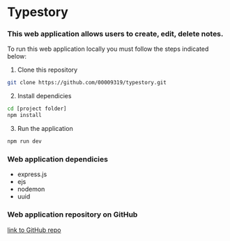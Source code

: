 # Typestory

### This web application allows users to create, edit, delete notes.

To run this web application locally you must follow the steps indicated below:

1. Clone this repository
```bash
git clone https://github.com/00009319/typestory.git
```

2. Install dependicies
```bash
cd [project folder]
npm install
```

3. Run the application
```bash
npm run dev
```

### Web application dependicies
- express.js
- ejs
- nodemon
- uuid

### Web application repository on GitHub
[link to GitHub repo](https://github.com/00009319/typestory.git)

